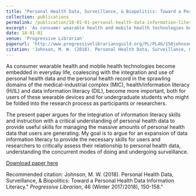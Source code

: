 ```yaml
---
title: "Personal Health Data, Surveillance, & Biopolitics: Toward a Personal Health Data Information Literacy"
collection: publications
permalink: /publication/18-01-01-personal-health-data-information-literacy
excerpt: 'As consumer wearable health and mobile health technologies become embedded in everyday life, coalescing with the integration and use of personal health data and the personal health record in the sprawling domains of the medical-industrial complex (MIC), health/information literacy (H/IL) and data information literacy (DIL), become more important, both for users of these wearable devices and for undergraduate students who might be folded into the research process as participants or researchers.'
date: 18-01-01
venue: 'Progressive Librarian'
paperurl: 'http://www.progressivelibrariansguild.org/PL/PL46/150johnson.pdf'
citation: 'Johnson, M. W. (2018). Personal Health Data, Surveillance, &amp; Biopolitics: Toward a Personal Health Data Information Literacy.&quot; <i>Progressive Librarian</i>, 46 (Winter 2017/2018), 150-158.&quot;'
---
```

As consumer wearable health and mobile health technologies become embedded in everyday life, coalescing with the integration and use of personal health data and the personal health record in the sprawling domains of the medical-industrial complex (MIC), health/information literacy (H/IL) and data information literacy (DIL), become more important, both for users of these wearable devices and for undergraduate students who might be folded into the research process as participants or researchers. 

The present paper argues for the integration of information literacy skills and instruction with a critical understanding of personal health data to provide useful skills for managing the massive amounts of personal health data that users are generating. My goal is to argue for an expansion of data information literacy to provide the necessary skills for users and researchers to critically assess their relationship to personal health data, understanding the concurrent modes of doing and undergoing surveillance.

[Download paper here](http://www.progressivelibrariansguild.org/PL/PL46/150johnson.pdf)

Recommended citation: Johnson, M. W. (2018). Personal Health Data, Surveillance, & Biopolitics: Toward a Personal Health Data Information Literacy." <i>Progressive Librarian</i>, 46 (Winter 2017/2018), 150-158."